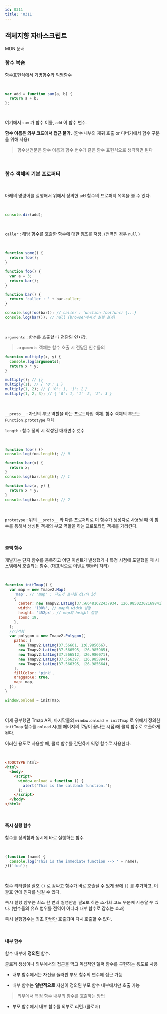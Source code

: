 ```yaml
---
id: 0311
title: '0311'
---
```


## 객체지향 자바스크립트

MDN 문서

### 함수 복습

함수표현식에서 기명함수와 익명함수

<br/>

```javascript
var add = function sum(a, b) {
  return a + b;
};
```

<br/>

여기에서 `sum` 가 함수 이름, `add` 이 함수 변수.

**함수 이름은 외부 코드에서 접근 불가.** (함수 내부의 재귀 호출 or 디버거에서 함수 구분을 위해 사용)

> 함수선언문은 함수 이름과 함수 변수가 같은 함수 표현식으로 생각하면 된다

<br/>

### 함수 객체의 기본 프로퍼티

<br/>

아래의 명령어를 실행해서 위에서 정의한 `add` 함수의 프로퍼티 목록을 볼 수 있다.

<br/>

```javascript
console.dir(add);
```

<br/>

`caller` : 해당 함수를 호출한 함수에 대한 참조를 저장. (전역인 경우 `null` )

<br/>

```javascript
function some() {
  return foo();
}

function foo() {
  var a = 3;
  return bar();
}

function bar() {
  return 'caller : ' + bar.caller;
}

console.log(foo(bar)); // caller : function foo(func) {...}
console.log(bar()); // null (browser에서의 실행 결과)
```

<br/>

`arguments` : 함수를 호출할 때 전달된 인자값.

> `arguments` 객체는 함수 호출 시 전달된 인수들의

```javascript
function multiply(x, y) {
  console.log(arguments);
  return x * y;
}

multiply(); // {}
multiply(1); // { '0': 1 }
multiply(1, 2); // { '0': 1, '1': 2 }
multiply(1, 2, 3); // { '0': 1, '1': 2, '2': 3 }
```

<br/>

`__proto__` : 자신의 부모 역할을 하는 프로토타입 객체. 함수 객체의 부모는 `Function.prototype` 객체

`length` : 함수 정의 시 작성된 매개변수 갯수

<br/>

```javascript
function foo() {}
console.log(foo.length); // 0

function bar(x) {
  return x;
}
console.log(bar.length); // 1

function baz(x, y) {
  return x * y;
}
console.log(baz.length); // 2
```

<br/>

`prototype` : 위의 `__proto__` 와 다른 프로퍼티로 이 함수가 생성자로 사용될 때 이 함수를 통해서 생성된 객체의 부모 역할을 하는 프로토타입 객체를 가리킨다.

<br/>

#### 콜백 함수

개발자는 단지 함수를 등록하고 어떤 이벤트가 발생했거나 특정 시점에 도달했을 때 시스템에서 호출되는 함수. (대표적으로 이벤트 핸들러 처리)

<br/>

```javascript
function initTmap() {
  var map = new Tmapv2.Map(
    'map', // "map" : 지도가 표시될 div의 id
    {
      center: new Tmapv2.LatLng(37.566481622437934, 126.98502302169841), // 지도 초기 좌표
      width: '100%', // map의 width 설정
      height: '452px', // map의 height 설정
      zoom: 19,
    },
  );
  //다각형
  var polygon = new Tmapv2.Polygon({
    paths: [
      new Tmapv2.LatLng(37.56661, 126.985666),
      new Tmapv2.LatLng(37.566595, 126.985985),
      new Tmapv2.LatLng(37.566512, 126.986071),
      new Tmapv2.LatLng(37.566397, 126.985894),
      new Tmapv2.LatLng(37.566395, 126.985664),
    ],
    fillColor: 'pink',
    draggable: true,
    map: map,
  });
}

window.onload = initTmap;
```

<br/>

어제 공부했던 Tmap API, 마지막줄의 `window.onload = initTmap` 로 위에서 정의한 `initTmap` 함수를 `onload` 시(웹 페이지의 로딩이 끝나는 시점)에 콜백 함수로 호출하게 된다.

이러한 용도로 사용할 때, 콜백 함수를 간단하게 익명 함수로 사용한다.

<br/>

```html
<!DOCTYPE html>
<html>
  <body>
    <script>
      window.onload = function () {
        alert('This is the callback function.');
      };
    </script>
  </body>
</html>
```

<br/>

#### 즉시 실행 함수

함수를 정의함과 동시에 바로 실행하는 함수.

<br/>

```javascript
(function (name) {
  console.log('This is the immediate function --> ' + name);
})('foo');
```

<br/>

함수 리터럴을 괄호 `()` 로 감싸고 함수가 바로 호출될 수 있게 끝에 `()` 를 추가하고, 이 괄호 안에 인자를 넘길 수 있다.

즉시 실행 함수는 최초 한 번의 실행만을 필요로 하는 초기화 코드 부분에 사용할 수 있다. (변수들의 유효 범위를 전역이 아니라 내부 함수로 감추는 효과)

즉시 실행함수는 최초 한번만 호출되며 다시 호출할 수 없다.

<br/>

#### 내부 함수

함수 내부에 **정의된** 함수.

클로저 생성이나 외부에서의 접근을 막고 독립적인 헬퍼 함수를 구현하는 용도로 사용

- 내부 함수에서는 자신을 둘러싼 부모 함수의 변수에 접근 가능

- 내부 함수는 **일반적으로** 자신이 정의된 부모 함수 내부에서만 호출 가능

> 외부에서 특정 함수 내부의 함수를 호출하는 방법

- 부모 함수에서 내부 함수를 외부로 리턴. (클로저)

<br/>

<br/>

<br/>

